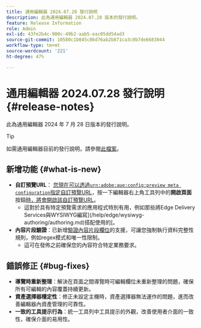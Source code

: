 ```yaml
---
title: 通用編輯器 2024.07.28 發行說明
description: 此為通用編輯器 2024.07.28 版本的發行說明。
feature: Release Information
role: Admin
exl-id: 43fe2b4c-900c-49b2-aab5-eac05dd54ad3
source-git-commit: 10580c1b045c86d76ab2b871ca3c0b7de6683044
workflow-type: tm+mt
source-wordcount: '221'
ht-degree: 47%

---
```


# 通用編輯器 2024.07.28 發行說明 {#release-notes}

此為通用編輯器 2024 年 7 月 28 日版本的發行說明。

>[!TIP]
>
>如需通用編輯器目前的發行說明，請參閱[此檔案](/help/release-notes/universal-editor/current.md)。

## 新增功能 {#what-is-new}

* **自訂預覽URL**： [您現在可以透過`urn:adobe:aue:config:preview meta configuration`指定自訂預覽URL](/help/implementing/universal-editor/customizing.md#custom-preview-urls)，按一下編輯器右上角工具列中的&#x200B;**開啟頁面**&#x200B;按鈕[時，將會開啟該自訂預覽URL](/help/sites-cloud/authoring/universal-editor/navigation.md#universal-editor-toolbar)。
   * 這對於具有特定預覽需求的應用程式特別有用，例如那些將Edge Delivery Services與WYSIWYG編寫](/help/edge/wysiwyg-authoring/authoring.md)搭配使用的[。
* **內容片段驗證**：已新增[驗證內容片段欄位](/help/assets/content-fragments/content-fragments-models.md#validation)的支援，可讓您強制執行資料完整性規則，例如regex模式和唯一性限制。
   * 這可在發佈之前確保您的內容符合特定業務要求。

## 錯誤修正 {#bug-fixes}

* **導覽時重新整理**：解決在頁面之間導覽時可編輯欄位未重新整理的問題，確保所有可編輯的內容覆蓋持續更新。
* **資產選擇器穩定性**：修正未設定主機時，資產選擇器無法運作的問題，進而改善編輯器內資產管理的可靠性。
* **一致的工具提示行為**：統一工具列中工具提示的外觀，改善使用者介面的一致性，確保介面的易用性。
